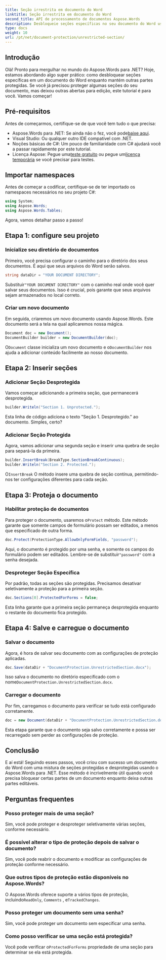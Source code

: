 ```yaml
---
title: Seção irrestrita em documento do Word
linktitle: Seção irrestrita em documento do Word
second_title: API de processamento de documentos Aspose.Words
description: Desbloqueie seções específicas no seu documento do Word usando o Aspose.Words para .NET com este guia passo a passo. Perfeito para proteger conteúdo sensível.
type: docs
weight: 10
url: /pt/net/document-protection/unrestricted-section/
---
```

## Introdução

Olá! Pronto para mergulhar no mundo do Aspose.Words para .NET? Hoje, estamos abordando algo super prático: como desbloquear seções específicas em um documento do Word enquanto mantém outras partes protegidas. Se você já precisou proteger algumas seções do seu documento, mas deixou outras abertas para edição, este tutorial é para você. Vamos começar!

## Pré-requisitos

Antes de começarmos, certifique-se de que você tem tudo o que precisa:

-  Aspose.Words para .NET: Se ainda não o fez, você pode[baixe aqui](https://releases.aspose.com/words/net/).
- Visual Studio: Ou qualquer outro IDE compatível com .NET.
- Noções básicas de C#: Um pouco de familiaridade com C# ajudará você a passar rapidamente por este tutorial.
-  Licença Aspose: Pegue uma[teste gratuito](https://releases.aspose.com/) ou pegue um[licença temporária](https://purchase.aspose.com/temporary-license/) se você precisar para testes.

## Importar namespaces

Antes de começar a codificar, certifique-se de ter importado os namespaces necessários no seu projeto C#:

```csharp
using System;
using Aspose.Words;
using Aspose.Words.Tables;
```

Agora, vamos detalhar passo a passo!

## Etapa 1: configure seu projeto

### Inicialize seu diretório de documentos

Primeiro, você precisa configurar o caminho para o diretório dos seus documentos. É aqui que seus arquivos do Word serão salvos.

```csharp
string dataDir = "YOUR DOCUMENT DIRECTORY";
```

 Substituir`"YOUR DOCUMENT DIRECTORY"` com o caminho real onde você quer salvar seus documentos. Isso é crucial, pois garante que seus arquivos sejam armazenados no local correto.

### Criar um novo documento

Em seguida, criaremos um novo documento usando Aspose.Words. Este documento será a tela na qual aplicaremos nossa mágica.

```csharp
Document doc = new Document();
DocumentBuilder builder = new DocumentBuilder(doc);
```

O`Document` classe inicializa um novo documento e o`DocumentBuilder` nos ajuda a adicionar conteúdo facilmente ao nosso documento.

## Etapa 2: Inserir seções

### Adicionar Seção Desprotegida

Vamos começar adicionando a primeira seção, que permanecerá desprotegida.

```csharp
builder.Writeln("Section 1. Unprotected.");
```

Esta linha de código adiciona o texto "Seção 1. Desprotegido." ao documento. Simples, certo?

### Adicionar Seção Protegida

Agora, vamos adicionar uma segunda seção e inserir uma quebra de seção para separá-la da primeira.

```csharp
builder.InsertBreak(BreakType.SectionBreakContinuous);
builder.Writeln("Section 2. Protected.");
```

O`InsertBreak` O método insere uma quebra de seção contínua, permitindo-nos ter configurações diferentes para cada seção.

## Etapa 3: Proteja o documento

### Habilitar proteção de documentos

 Para proteger o documento, usaremos o`Protect` método. Este método garante que somente campos de formulário possam ser editados, a menos que especificado de outra forma.

```csharp
doc.Protect(ProtectionType.AllowOnlyFormFields, "password");
```

 Aqui, o documento é protegido por uma senha, e somente os campos do formulário podem ser editados. Lembre-se de substituir`"password"` com a senha desejada.

### Desproteger Seção Específica

Por padrão, todas as seções são protegidas. Precisamos desativar seletivamente a proteção para a primeira seção.

```csharp
doc.Sections[0].ProtectedForForms = false;
```

Esta linha garante que a primeira seção permaneça desprotegida enquanto o restante do documento fica protegido.

## Etapa 4: Salve e carregue o documento

### Salvar o documento

Agora, é hora de salvar seu documento com as configurações de proteção aplicadas.

```csharp
doc.Save(dataDir + "DocumentProtection.UnrestrictedSection.docx");
```

 Isso salva o documento no diretório especificado com o nome`DocumentProtection.UnrestrictedSection.docx`.

### Carregar o documento

Por fim, carregamos o documento para verificar se tudo está configurado corretamente.

```csharp
doc = new Document(dataDir + "DocumentProtection.UnrestrictedSection.docx");
```

Esta etapa garante que o documento seja salvo corretamente e possa ser recarregado sem perder as configurações de proteção.

## Conclusão

E aí está! Seguindo esses passos, você criou com sucesso um documento do Word com uma mistura de seções protegidas e desprotegidas usando o Aspose.Words para .NET. Esse método é incrivelmente útil quando você precisa bloquear certas partes de um documento enquanto deixa outras partes editáveis.

## Perguntas frequentes

### Posso proteger mais de uma seção?
Sim, você pode proteger e desproteger seletivamente várias seções, conforme necessário.

### É possível alterar o tipo de proteção depois de salvar o documento?
Sim, você pode reabrir o documento e modificar as configurações de proteção conforme necessário.

### Que outros tipos de proteção estão disponíveis no Aspose.Words?
 O Aspose.Words oferece suporte a vários tipos de proteção, incluindo`ReadOnly`, `Comments` , e`TrackedChanges`.

### Posso proteger um documento sem uma senha?
Sim, você pode proteger um documento sem especificar uma senha.

### Como posso verificar se uma seção está protegida?
 Você pode verificar o`ProtectedForForms` propriedade de uma seção para determinar se ela está protegida.